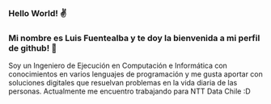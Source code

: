 ### Hello World! ✌️ 
### Mi nombre es **Luis Fuentealba** y te doy la bienvenida a mi perfil de github! 🤗

>>>>>>>>>>>>>>>>>>>>>


Soy un Ingeniero de Ejecución en Computación e Informática con conocimientos en varios lenguajes de programación y me gusta aportar con soluciones digitales que resuelvan problemas en la vida diaria de las personas.
Actualmente me encuentro trabajando para NTT Data Chile :D


